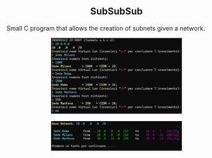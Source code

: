 <h2 align="center">SubSubSub</h2>

<p>
    Small C program that allows the creation of subnets given a network.
</p>

<p align="center">
    <img width="300" src="docs/IMG1.PNG" alt="example image 1"/>
</p>
<p align="center">
    <img width="300" src="docs/IMG2.PNG" alt="example image 2"/>
</p>
